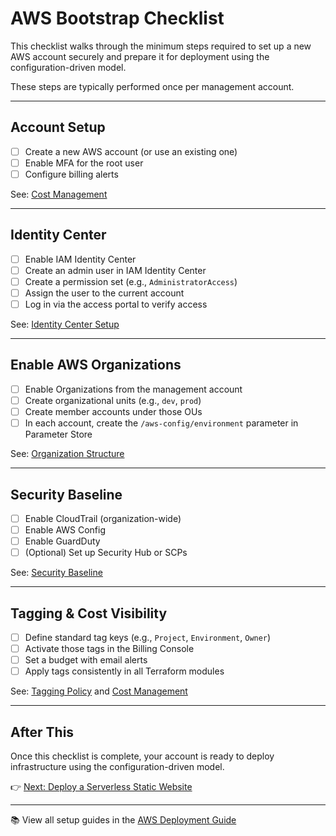 # AWS Bootstrap Checklist

This checklist walks through the minimum steps required to set up a new AWS account securely and prepare it for deployment using the configuration-driven model.

These steps are typically performed once per management account.

---

## Account Setup

- [ ] Create a new AWS account (or use an existing one)
- [ ] Enable MFA for the root user
- [ ] Configure billing alerts

See: [Cost Management](./cost-management/README.md)

---

## Identity Center

- [ ] Enable IAM Identity Center
- [ ] Create an admin user in IAM Identity Center
- [ ] Create a permission set (e.g., `AdministratorAccess`)
- [ ] Assign the user to the current account
- [ ] Log in via the access portal to verify access

See: [Identity Center Setup](./identity-center/README.md)

---

## Enable AWS Organizations

- [ ] Enable Organizations from the management account
- [ ] Create organizational units (e.g., `dev`, `prod`)
- [ ] Create member accounts under those OUs
- [ ] In each account, create the `/aws-config/environment` parameter in Parameter Store

See: [Organization Structure](./org-structure/README.md)

---

## Security Baseline

- [ ] Enable CloudTrail (organization-wide)
- [ ] Enable AWS Config
- [ ] Enable GuardDuty
- [ ] (Optional) Set up Security Hub or SCPs

See: [Security Baseline](./security-baseline/README.md)

---

## Tagging & Cost Visibility

- [ ] Define standard tag keys (e.g., `Project`, `Environment`, `Owner`)
- [ ] Activate those tags in the Billing Console
- [ ] Set a budget with email alerts
- [ ] Apply tags consistently in all Terraform modules

See: [Tagging Policy](./tagging-policy/README.md) and [Cost Management](./cost-management/README.md)

---

## After This

Once this checklist is complete, your account is ready to deploy infrastructure using the configuration-driven model.

👉 [Next: Deploy a Serverless Static Website](./quickstarts/serverless-site.md)

---

📚 View all setup guides in the [AWS Deployment Guide](./README.md)
